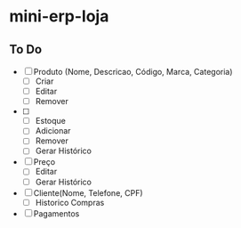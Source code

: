 # mini-erp-loja

## To Do

- [ ] Produto (Nome, Descricao, Código, Marca, Categoria)
	- [ ] Criar
	- [ ] Editar
	- [ ] Remover
 - [ ] - [ ] Estoque
	- [ ] Adicionar
	- [ ] Remover
	- [ ] Gerar Histórico
- [ ] Preço
	- [ ] Editar
	- [ ] Gerar Histórico
- [ ] Cliente(Nome, Telefone, CPF)
	- [ ] Historico Compras
- [ ] Pagamentos

